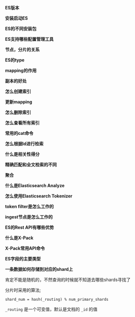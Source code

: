 **ES版本**



**安装启动ES**



**ES的不同安装包**



**ES支持哪些配置管理工具**



**节点，分片的关系**



**ES的type**



**mapping的作用**



**副本的好处**



**怎么创建索引**



**更新mapping**



**怎么删除索引**



**怎么查看所有索引**



**常用的cat命令**



**怎么根据Id进行检索**



**什么是相关性得分**



**精确匹配和全文检索的不同**



**聚合**



**什么是Elasticsearch Analyze**



**怎么使用Elasticsearch Tokenizer**



**token filter是怎么工作的**



**ingest节点是怎么工作的**



**ES的Rest API有哪些优势**



**什么是X-Pack**



**X-Pack常用API命令**



**ES字段的主要类型**



















**一条数据如何存储到对应的shard上**

肯定不能是随机的，不然查询的时候就不知道去哪些shards寻找了

分片时采用的算法;

```
shard_num = hash(_routing) % num_primary_shards
```

 `_routing` 是一个可变值，默认是文档的 `_id` 的值




